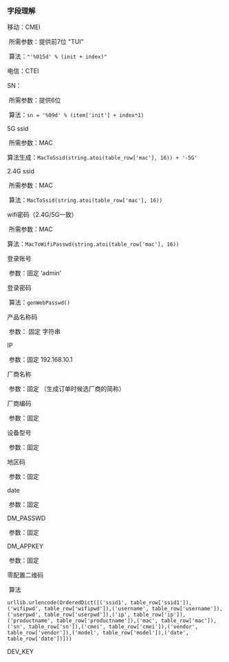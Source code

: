 ### 字段理解



移动：CMEI 

​		所需参数：提供前7位 "TUI"

​		算法：`"'%015d' % (init + index)"`

电信：CTEI



SN：

​	所需参数：提供6位

​	算法：`sn = '%09d' % (item['init'] + index*1)`



5G ssid

​	所需参数：MAC

​	算法生成：`MacToSsid(string.atoi(table_row['mac'], 16)) + '-5G'`



2.4G ssid

​	所需参数：MAC

​	算法：`MacToSsid(string.atoi(table_row['mac'], 16))`



wifi密码（2.4G/5G一致）

​	所需参数：MAC

​	算法：`MacToWifiPasswd(string.atoi(table_row['mac'], 16))`



登录账号

​	参数：固定 ‘admin’



登录密码

​	算法：`genWebPasswd()`



产品名称码

​	参数： 固定 字符串



IP

​	参数：固定 192.168.10.1



厂商名称

​	参数：固定 （生成订单时候选厂商的简称）



厂商编码

​	参数：固定 

设备型号

​	参数：固定

地区码

​	参数：固定

date

​	参数：固定

DM_PASSWD

​	参数：固定

DM_APPKEY

​	参数：固定

零配置二维码

​	算法

`urllib.urlencode(OrderedDict([('ssid1', table_row['ssid1']),('wifipwd', table_row['wifipwd']),('username', table_row['username']),('userpwd', table_row['userpwd']),('ip', table_row['ip']),('productname', table_row['productname']),('mac', table_row['mac']),('sn', table_row['sn']),('cmei', table_row['cmei']),('vendor', table_row['vendor']),('model', table_row['model']),('date', table_row['date'])]))`

DEV_KEY